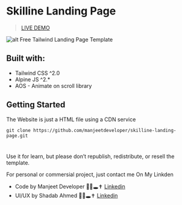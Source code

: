 # Skilline Landing Page


> [LIVE DEMO](https://github.com/manjeetdeveloper)

![alt Free Tailwind Landing Page Template](https://i.postimg.cc/q7xRmNVp/FB-IMG-16158730841972067.jpg)

## Built with:
- Tailwind CSS ^2.0
- Alpine JS ^2.*
- AOS - Animate on scroll library

## Getting Started
The Website is just a HTML file using a CDN service

`git clone https://github.com/manjeetdeveloper/skilline-landing-page.git`

#
Use it for learn, but please don’t republish, redistribute, or resell the template.

For personal or commersial project, just contact me On My Linkden 




- Code by Manjeet Developer 💫💫🕳️✝️ [Linkedin](https://www.linkedin.com/in/manjeetdeveloper2022)
- UI/UX by Shadab Ahmed  💫💫🕳️✝️ [Linkedin](https://www.linkedin.com/in/shadabdeveloper/)
